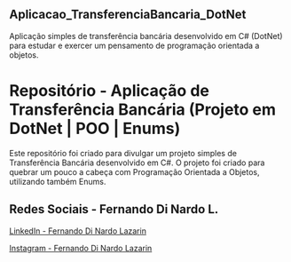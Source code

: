 ## Aplicacao_TransferenciaBancaria_DotNet
Aplicação simples de transferência bancária desenvolvido em C# (DotNet) para estudar e exercer um pensamento de programação orientada a objetos.

# Repositório - Aplicação de Transferência Bancária (Projeto em DotNet | POO | Enums)
Este repositório foi criado para divulgar um projeto simples de Transferência Bancária desenvolvido em C#.
O projeto foi criado para quebrar um pouco a cabeça com Programação Orientada a Objetos, utilizando também Enums.

## Redes Sociais - Fernando Di Nardo L.

[LinkedIn - Fernando Di Nardo Lazarin](https://www.linkedin.com/in/fernando-di-nardo-lazarin-82037975/)

[Instagram - Fernando Di Nardo Lazarin](https://www.instagram.com/fernando.dinardo/)
